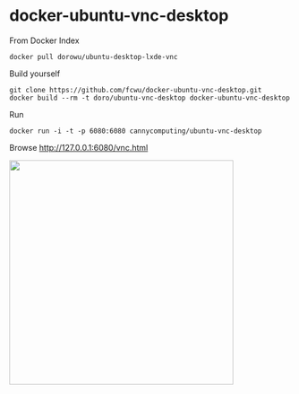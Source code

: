 docker-ubuntu-vnc-desktop
=========================

From Docker Index
```
docker pull dorowu/ubuntu-desktop-lxde-vnc
```

Build yourself
```
git clone https://github.com/fcwu/docker-ubuntu-vnc-desktop.git
docker build --rm -t doro/ubuntu-vnc-desktop docker-ubuntu-vnc-desktop
```

Run
```
docker run -i -t -p 6080:6080 cannycomputing/ubuntu-vnc-desktop
```

Browse http://127.0.0.1:6080/vnc.html

<img src="https://raw.github.com/fcwu/docker-ubuntu-vnc-desktop/master/screenshots/lxde.png" width=400/>
